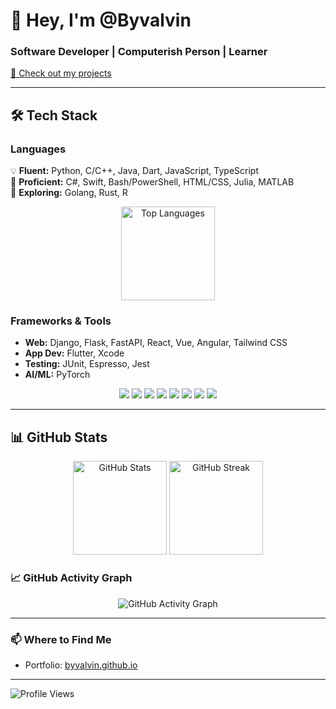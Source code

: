# 👋 Hey, I'm @Byvalvin  

### **Software Developer | Computerish Person | Learner**  

[🚀 Check out my projects](https://byvalvin.github.io/#otherProjects)  

---

## 🛠️ Tech Stack  

### **Languages**  
💡 **Fluent:** Python, C/C++, Java, Dart, JavaScript, TypeScript  
📌 **Proficient:** C#, Swift, Bash/PowerShell, HTML/CSS, Julia, MATLAB  
🌱 **Exploring:** Golang, Rust, R  

<p align="center">
  <img src="https://github-readme-stats.vercel.app/api/top-langs/?username=Byvalvin&layout=compact&theme=github_dark&hide_border=true" height="150" alt="Top Languages">
</p>

### **Frameworks & Tools**  
- **Web:** Django, Flask, FastAPI, React, Vue, Angular, Tailwind CSS  
- **App Dev:** Flutter, Xcode  
- **Testing:** JUnit, Espresso, Jest  
- **AI/ML:** PyTorch  

<p align="center">
  <img src="https://img.shields.io/badge/-Python-3776AB?style=flat&logo=python&logoColor=white">
  <img src="https://img.shields.io/badge/-C++-00599C?style=flat&logo=c%2B%2B&logoColor=white">
  <img src="https://img.shields.io/badge/-Java-007396?style=flat&logo=java&logoColor=white">
  <img src="https://img.shields.io/badge/-JavaScript-F7DF1E?style=flat&logo=javascript&logoColor=black">
  <img src="https://img.shields.io/badge/-TypeScript-3178C6?style=flat&logo=typescript&logoColor=white">
  <img src="https://img.shields.io/badge/-Dart-0175C2?style=flat&logo=dart&logoColor=white">
  <img src="https://img.shields.io/badge/-React-61DAFB?style=flat&logo=react&logoColor=black">
  <img src="https://img.shields.io/badge/-Flask-000000?style=flat&logo=flask&logoColor=white">
</p>

---

## 📊 GitHub Stats  

<p align="center">
  <img src="https://github-readme-stats.vercel.app/api?username=Byvalvin&show_icons=true&theme=github_dark&hide_border=true" height="150" alt="GitHub Stats">
  <img src="https://github-readme-streak-stats.herokuapp.com/?user=Byvalvin&theme=github-dark&hide_border=true" height="150" alt="GitHub Streak">
</p>

### 📈 GitHub Activity Graph  
<p align="center">
  <img src="https://github-readme-activity-graph.vercel.app/graph?username=Byvalvin&theme=github-dark&hide_border=true" alt="GitHub Activity Graph">
</p>

---

### 📫 Where to Find Me  
- Portfolio: [byvalvin.github.io](https://byvalvin.github.io)  

---

![Profile Views](https://komarev.com/ghpvc/?username=Byvalvin&color=blue)
